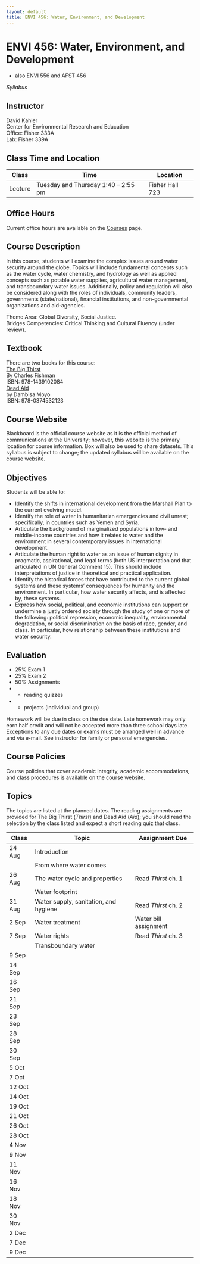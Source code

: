 ```yaml
---
layout: default
title: ENVI 456: Water, Environment, and Development
---
```

# ENVI 456: Water, Environment, and Development  
- also ENVI 556 and AFST 456  

*Syllabus*  
## Instructor  
David Kahler  
Center for Environmental Research and Education  
Office: Fisher 333A  
Lab: Fisher 339A  

## Class Time and Location  

|Class|Time|Location|
|---|---|---|
|Lecture|Tuesday and Thursday 1:40 – 2:55 pm|Fisher Hall 723|  

## Office Hours
Current office hours are available on the [Courses](courses.html) page.  

## Course Description
In this course, students will examine the complex issues around water security around the globe.  Topics will include fundamental concepts such as the water cycle, water chemistry, and hydrology as well as applied concepts such as potable water supplies, agricultural water management, and transboundary water issues.  Additionally, policy and regulation will also be considered along with the roles of individuals, community leaders, governments (state/national), financial institutions, and non-governmental organizations and aid-agencies.  

Theme Area: Global Diversity, Social Justice.  
Bridges Competencies: Critical Thinking and Cultural Fluency (under review).    

## Textbook
There are two books for this course:  
[The Big Thirst](https://smile.amazon.com/Big-Thirst-Secret-Turbulent-Future/dp/1439102082/ref=sr_1_1?dchild=1&keywords=the+big+thirst&qid=1617559310&sr=8-1)  
By Charles Fishman  
ISBN: 978-1439102084  
[Dead Aid](https://smile.amazon.com/Dead-Aid-Working-Better-Africa/dp/0374532125/ref=smi_ge_rl_rd_gw?_encoding=UTF8&pldnCmp=dls&pldnCrt=rdl&pldnSite=1&ref_=smi_se_mit_dls_smi_0)  
by Dambisa Moyo  
ISBN: 978-0374532123  

## Course Website
Blackboard is the official course website as it is the official method of communications at the University; however, this website is the primary location for course information.  Box will also be used to share datasets.  This syllabus is subject to change; the updated syllabus will be available on the course website.  

## Objectives 
Students will be able to:  
- Identify the shifts in international development from the Marshall Plan to the current evolving model.  
- Identify the role of water in humanitarian emergencies and civil unrest; specifically, in countries such as Yemen and Syria.  
- Articulate the background of marginalized populations in low- and middle-income countries and how it relates to water and the environment in several contemporary issues in international development.  
- Articulate the human right to water as an issue of human dignity in pragmatic, aspirational, and legal terms (both US interpretation and that articulated in UN General Comment 15).  This should include interpretations of justice in theoretical and practical application.  
- Identify the historical forces that have contributed to the current global systems and these systems’ consequences for humanity and the environment.  In particular, how water security affects, and is affected by, these systems.  
- Express how social, political, and economic institutions can support or undermine a justly ordered society through the study of one or more of the following: political repression, economic inequality, environmental degradation, or social discrimination on the basis of race, gender, and class.  In particular, how relationship between these institutions and water security.  
## Evaluation
- 25% Exam 1  
- 25% Exam 2  
- 50% Assignments  
- - reading quizzes  
- - projects (individual and group)  

Homework will be due in class on the due date.  Late homework may only earn half credit and will not be accepted more than three school days late.  Exceptions to any due dates or exams must be arranged well in advance and via e-mail.  See instructor for family or personal emergencies.  
## Course Policies
Course policies that cover academic integrity, academic accommodations, and class procedures is available on the course website.  

## Topics  
The topics are listed at the planned dates.  The reading assignments are provided for The Big Thirst (*Thirst*) and Dead Aid (*Aid*); you should read the selection by the class listed and expect a short reading quiz that class.  

|Class|Topic|Assignment Due|
|---|---|---|
|24 Aug|Introduction| |
|      |From where water comes| |
|26 Aug|The water cycle and properties|Read *Thirst* ch. 1|
|      |Water footprint| |
|31 Aug|Water supply, sanitation, and hygiene|Read *Thirst* ch. 2|
| 2 Sep|Water treatment|Water bill assignment
| 7 Sep|Water rights|Read *Thirst* ch. 3|
|      |Transboundary water| |
| 9 Sep| | |
|14 Sep| | |
|16 Sep| | |
|21 Sep| | |
|23 Sep| | |
|28 Sep| | |
|30 Sep| | |
| 5 Oct| | |
| 7 Oct| | |
|12 Oct| | |
|14 Oct| | |
|19 Oct| | |
|21 Oct| | |
|26 Oct| | |
|28 Oct| | |
| 4 Nov| | |
| 9 Nov| | |
|11 Nov| | |
|16 Nov| | |
|18 Nov| | |
|30 Nov| | |
| 2 Dec| | |
| 7 Dec| | |
| 9 Dec| | |


